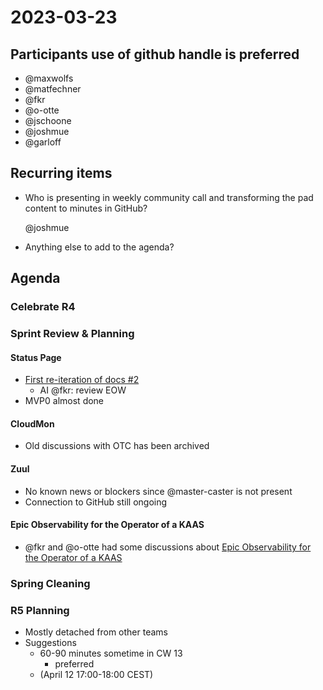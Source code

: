 # 2023-03-23
## Participants  use of github handle is preferred
* @maxwolfs
* @matfechner
* @fkr
* @o-otte
* @jschoone
* @joshmue
* @garloff

## Recurring items
* Who is presenting in weekly community call and transforming the pad content to minutes in GitHub?

  @joshmue
 
* Anything else to add to the agenda?

## Agenda

### Celebrate R4

### Sprint Review & Planning

#### Status Page

- [First re-iteration of docs #2](https://github.com/SovereignCloudStack/status-page-openapi/pull/2)
    - AI @fkr: review EOW
- MVP0 almost done

#### CloudMon

- Old discussions with OTC has been archived

#### Zuul

- No known news or blockers since @master-caster is not present
- Connection to GitHub still ongoing

#### Epic Observability for the Operator of a KAAS

- @fkr and @o-otte had some discussions about [Epic Observability for the Operator of a KAAS](https://input.scs.community/2023-scs-epic-kaas-ob)

### Spring Cleaning

### R5 Planning

- Mostly detached from other teams
- Suggestions
    - 60-90 minutes sometime in CW 13
        - preferred
    - (April 12 17:00-18:00 CEST)
